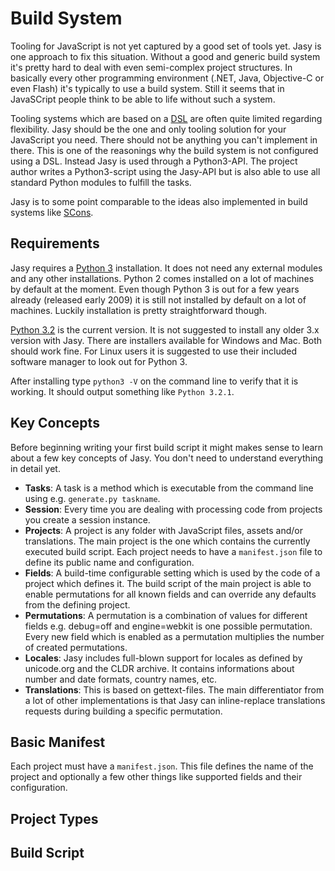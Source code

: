 Build System
============

Tooling for JavaScript is not yet captured by a good set of tools yet. Jasy is one approach to fix this situation. Without a good and generic build system it's pretty hard to deal with even semi-complex project structures. In basically every other programming environment (.NET, Java, Objective-C or even Flash) it's typically to use a build system. Still it seems that in JavaSCript people think to be able to life without such a system.

Tooling systems which are based on a [DSL](http://en.wikipedia.org/wiki/Domain-specific_language) are often quite limited regarding flexibility. Jasy should be the one and only tooling solution for your JavaScript you need. There should not be anything you can't implement in there. This is one of the reasonings why the build system is not configured using a DSL. Instead Jasy is used through a Python3-API. The project author writes a Python3-script using the Jasy-API but is also able to use all standard Python modules to fulfill the tasks. 

Jasy is to some point comparable to the ideas also implemented in build systems like [SCons](http://www.scons.org/).

Requirements
------------

Jasy requires a [Python 3](http://www.python.org/) installation. It does not need any external modules and any other installations. Python 2 comes installed on a lot of machines by default at the moment. Even though Python 3 is out for a few years already (released early 2009) it is still not installed by default on a lot of machines. Luckily installation is pretty straightforward though. 

[Python 3.2](http://www.python.org/download/releases/) is the current version. It is not suggested to install any older 3.x version with Jasy. There are installers available for Windows and Mac. Both should work fine. For Linux users it is suggested to use their included software manager to look out for Python 3.

After installing type `python3 -V` on the command line to verify that it is working. It should output something like `Python 3.2.1`.

Key Concepts
------------

Before beginning writing your first build script it might makes sense to learn about a few key concepts of Jasy. You don't need to understand everything in detail yet.

* **Tasks**: A task is a method which is executable from the command line using e.g. `generate.py taskname`.
* **Session**: Every time you are dealing with processing code from projects you create a session instance.
* **Projects**: A project is any folder with JavaScript files, assets and/or translations. The main project is the one which contains the currently executed build script. Each project needs to have a `manifest.json` file to define its public name and configuration.
* **Fields**: A build-time configurable setting which is used by the code of a project which defines it. The build script of the main project is able to enable permutations for all known fields and can override any defaults from the defining project.
* **Permutations**: A permutation is a combination of values for different fields e.g. debug=off and engine=webkit is one possible permutation. Every new field which is enabled as a permutation multiplies the number of created permutations.
* **Locales**: Jasy includes full-blown support for locales as defined by unicode.org and the CLDR archive. It contains informations about number and date formats, country names, etc.
* **Translations**: This is based on gettext-files. The main differentiator from a lot of other implementations is that Jasy can inline-replace translations requests during building a specific permutation.

Basic Manifest
--------------

Each project must have a `manifest.json`. This file defines the name of the project and optionally a few other things like supported fields and their configuration.



Project Types
-------------


Build Script
------------






